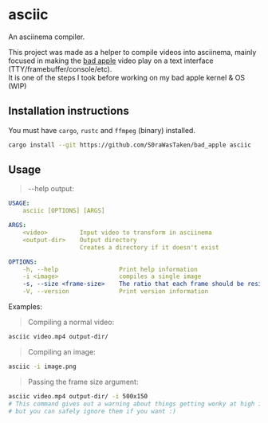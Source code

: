 # asciic
An asciinema compiler.

This project was made as a helper to compile videos into asciinema, mainly focused in making the [bad apple](https://www.youtube.com/watch?v=UkgK8eUdpAo) video play on a text interface (TTY/framebuffer/console/etc).
<br>It is one of the steps I took before working on my bad apple kernel & OS (WIP)

## Installation instructions
You must have `cargo`, `rustc` and `ffmpeg` (binary) installed.
```sh
cargo install --git https://github.com/S0raWasTaken/bad_apple asciic
```

## Usage
> --help output:
```yml
USAGE:
    asciic [OPTIONS] [ARGS]

ARGS:
    <video>         Input video to transform in asciinema
    <output-dir>    Output directory
                    Creates a directory if it doesn't exist

OPTIONS:
    -h, --help                 Print help information
    -i <image>                 compiles a single image
    -s, --size <frame-size>    The ratio that each frame should be resized [default: 216x56]
    -V, --version              Print version information
```

Examples:
> Compiling a normal video:
```sh
asciic video.mp4 output-dir/
```

> Compiling an image:
```sh
asciic -i image.png
```

> Passing the frame size argument:
```sh
asciic video.mp4 output-dir/ -i 500x150
# This command gives out a warning about things getting wonky at high image sizes,
# but you can safely ignore them if you want :)
```
